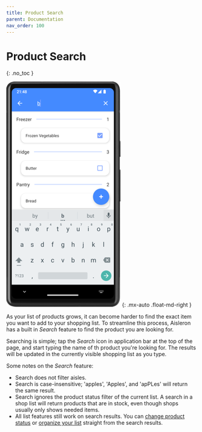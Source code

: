 ```yaml
---
title: Product Search
parent: Documentation
nav_order: 100
---
```


# Product Search
{: .no_toc }

![Product Search](/assets/images/screenshots/light-mode/alr-220-search.png)
{: .mx-auto .float-md-right }

As your list of products grows, it can become harder to find the exact item you want to add to your shopping list. To streamline this process, Aisleron has a built in *Search* feature to find the product you are looking for.

Searching is simple; tap the *Search* icon in application bar at the top of the page, and start typing the name of th product you're looking for. The results will be updated in the currently visible shopping list as you type.

Some notes on the *Search* feature:
* Search does not filter aisles.
* Search is case-insensitive; 'apples', 'Apples', and 'apPLes' will return the same result.
* Search ignores the product status filter of the current list. A search in a shop list will return products that are in stock, even though shops usually only shows needed items. 
* All list features still work on search results. You can [change product status](/docs/documentation/product-status) or [organize your list](/docs/documentation/organize-lists.html#organizing-a-list) straight from the search results.